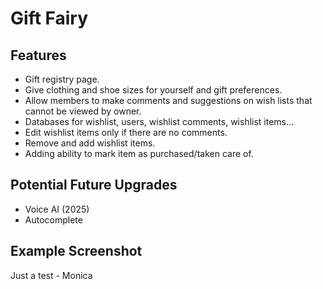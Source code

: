 # Gift Fairy

## Features
* Gift registry page.
* Give clothing and shoe sizes for yourself and gift preferences.
* Allow members to make comments and suggestions on wish lists that cannot be viewed by owner.
* Databases for wishlist, users, wishlist comments, wishlist items...
* Edit wishlist items only if there are no comments.
* Remove and add wishlist items.
* Adding ability to mark item as purchased/taken care of.

## Potential Future Upgrades
* Voice AI (2025)
* Autocomplete

## Example Screenshot

Just a test - Monica
